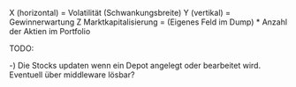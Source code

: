 X (horizontal) = Volatilität (Schwankungsbreite)
Y (vertikal) = Gewinnerwartung
Z Marktkapitalisierung = (Eigenes Feld im Dump) * Anzahl der Aktien im Portfolio

TODO:

-) Die Stocks updaten wenn ein Depot angelegt oder bearbeitet wird.
    Eventuell über middleware lösbar?
